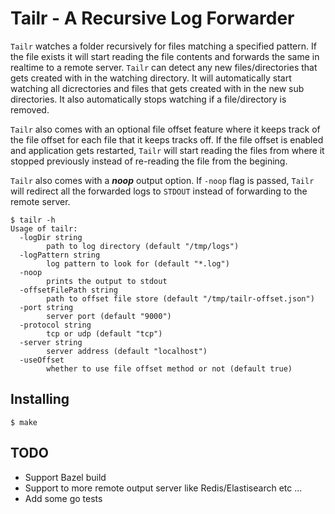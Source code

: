 # Tailr - A Recursive Log Forwarder

`Tailr` watches a folder recursively for files matching a specified pattern. If the file exists it will start reading the file contents and forwards the same in realtime to a remote server. `Tailr` can detect any new files/directories that gets created with in the watching directory. It will automatically start watching all dicrectories and files that gets  created with in the new sub directories. It also automatically stops watching if a file/directory is removed.

`Tailr` also comes with an optional file offset feature where it keeps track of the file offset for each file that it keeps tracks off. If the file offset is enabled and application gets restarted, `Tailr` will start reading the files from where it stopped previously instead of re-reading the file from the begining.

`Tailr` also comes with a ***noop*** output option. If `-noop` flag is passed, `Tailr` will redirect all the forwarded logs to `STDOUT` instead of forwarding to the remote server.

```
$ tailr -h
Usage of tailr:
  -logDir string
    	path to log directory (default "/tmp/logs")
  -logPattern string
    	log pattern to look for (default "*.log")
  -noop
    	prints the output to stdout
  -offsetFilePath string
    	path to offset file store (default "/tmp/tailr-offset.json")
  -port string
    	server port (default "9000")
  -protocol string
    	tcp or udp (default "tcp")
  -server string
    	server address (default "localhost")
  -useOffset
    	whether to use file offset method or not (default true)
```

## Installing

    $ make

## TODO

* Support Bazel build
* Support to more remote output server like Redis/Elastisearch etc ...
* Add some go tests
